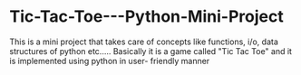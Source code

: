 # Tic-Tac-Toe---Python-Mini-Project
This is a mini project that takes care of concepts like functions, i/o, data structures of python etc..... Basically it is a game called "Tic Tac Toe" and it is implemented using python in user- friendly manner
